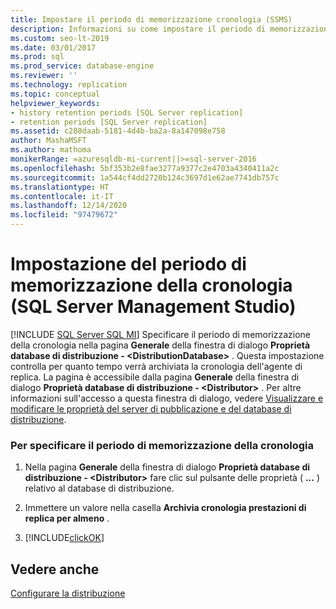 ```yaml
---
title: Impostare il periodo di memorizzazione cronologia (SSMS)
description: Informazioni su come impostare il periodo di memorizzazione cronologia in SQL Server Management Studio (SSMS).
ms.custom: seo-lt-2019
ms.date: 03/01/2017
ms.prod: sql
ms.prod_service: database-engine
ms.reviewer: ''
ms.technology: replication
ms.topic: conceptual
helpviewer_keywords:
- history retention periods [SQL Server replication]
- retention periods [SQL Server replication]
ms.assetid: c288daab-5181-4d4b-ba2a-8a147098e758
author: MashaMSFT
ms.author: mathoma
monikerRange: =azuresqldb-mi-current||>=sql-server-2016
ms.openlocfilehash: 5bf353b2e8fae3277a9377c2e4703a4340411a2c
ms.sourcegitcommit: 1a544cf4dd2720b124c3697d1e62ae7741db757c
ms.translationtype: HT
ms.contentlocale: it-IT
ms.lasthandoff: 12/14/2020
ms.locfileid: "97479672"
---
```

# <a name="set-the-history-retention-period-sql-server-management-studio"></a>Impostazione del periodo di memorizzazione della cronologia (SQL Server Management Studio)
[!INCLUDE [SQL Server SQL MI](../../includes/applies-to-version/sql-asdbmi.md)]
  Specificare il periodo di memorizzazione della cronologia nella pagina **Generale** della finestra di dialogo **Proprietà database di distribuzione - \<DistributionDatabase>** . Questa impostazione controlla per quanto tempo verrà archiviata la cronologia dell'agente di replica. La pagina è accessibile dalla pagina **Generale** della finestra di dialogo **Proprietà database di distribuzione - \<Distributor>** . Per altre informazioni sull'accesso a questa finestra di dialogo, vedere [Visualizzare e modificare le proprietà del server di pubblicazione e del database di distribuzione](../../relational-databases/replication/view-and-modify-distributor-and-publisher-properties.md).  
  
### <a name="to-specify-the-history-retention-period"></a>Per specificare il periodo di memorizzazione della cronologia  
  
1.  Nella pagina **Generale** della finestra di dialogo **Proprietà database di distribuzione - \<Distributor>** fare clic sul pulsante delle proprietà ( **...** ) relativo al database di distribuzione.  
  
2.  Immettere un valore nella casella **Archivia cronologia prestazioni di replica per almeno** .  
  
3.  [!INCLUDE[clickOK](../../includes/clickok-md.md)]  
  
## <a name="see-also"></a>Vedere anche  
 [Configurare la distribuzione](../../relational-databases/replication/configure-distribution.md)  
  
  
